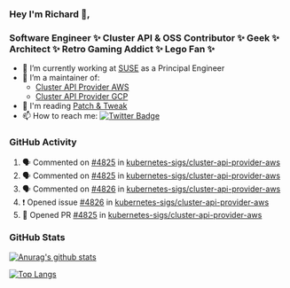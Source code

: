 ### Hey I'm Richard 👋, 

<h3 align="left">Software Engineer ✨ Cluster API & OSS Contributor ✨ Geek ✨ Architect ✨ Retro Gaming Addict ✨ Lego Fan ✨</h3>

- 🔭 I’m currently working at [SUSE](https://www.suse.com/) as a Principal Engineer
- 👯 I’m a maintainer of:
  -  [Cluster API Provider AWS](https://github.com/kubernetes-sigs/cluster-api-provider-aws)
  -  [Cluster API Provider GCP](https://github.com/kubernetes-sigs/cluster-api-provider-gcp)
- 💬 I'm reading [Patch & Tweak](https://bjooks.com/products/patch-tweak-exploring-modular-synthesis)
- 📫 How to reach me: [![Twitter Badge](https://img.shields.io/badge/-@fruit_case-00acee?style=flat&logo=Twitter&logoColor=white)](https://twitter.com/intent/follow?screen_name=fruit_case "Follow on Twitter")

### GitHub Activity 

<!--START_SECTION:activity-->
1. 🗣 Commented on [#4825](https://github.com/kubernetes-sigs/cluster-api-provider-aws/pull/4825#issuecomment-1966428560) in [kubernetes-sigs/cluster-api-provider-aws](https://github.com/kubernetes-sigs/cluster-api-provider-aws)
2. 🗣 Commented on [#4825](https://github.com/kubernetes-sigs/cluster-api-provider-aws/pull/4825#issuecomment-1966417306) in [kubernetes-sigs/cluster-api-provider-aws](https://github.com/kubernetes-sigs/cluster-api-provider-aws)
3. 🗣 Commented on [#4826](https://github.com/kubernetes-sigs/cluster-api-provider-aws/issues/4826#issuecomment-1966415992) in [kubernetes-sigs/cluster-api-provider-aws](https://github.com/kubernetes-sigs/cluster-api-provider-aws)
4. ❗ Opened issue [#4826](https://github.com/kubernetes-sigs/cluster-api-provider-aws/issues/4826) in [kubernetes-sigs/cluster-api-provider-aws](https://github.com/kubernetes-sigs/cluster-api-provider-aws)
5. 💪 Opened PR [#4825](https://github.com/kubernetes-sigs/cluster-api-provider-aws/pull/4825) in [kubernetes-sigs/cluster-api-provider-aws](https://github.com/kubernetes-sigs/cluster-api-provider-aws)
<!--END_SECTION:activity-->

### GitHub Stats

[![Anurag's github stats](https://github-readme-stats.vercel.app/api?username=richardcase&count_private=true&show_icons=true)](https://github.com/anuraghazra/github-readme-stats)

[![Top Langs](https://github-readme-stats.vercel.app/api/top-langs/?username=richardcase&hide=html&layout=compact)](https://github.com/anuraghazra/github-readme-stats)
